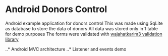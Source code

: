 # Android Donors Control
Android example application for donors control
This was made using SqLite as database to store the data of donors
All data was stored only in 1 table for demo purposes
The forms were validated with [wajahatkarim3 validation library](https://github.com/wajahatkarim3/EasyValidation)


..* Android MVC architecture
..* Listener and events demo